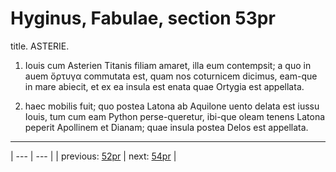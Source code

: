 # Hyginus, Fabulae, section 53pr

title. ASTERIE.



1. Iouis cum Asterien Titanis filiam amaret, illa eum contempsit; a quo in auem ὄρτυγα commutata est, quam nos coturnicem dicimus, eam-que in mare abiecit, et ex ea insula est enata quae Ortygia est appellata.



2. haec mobilis fuit; quo postea Latona ab Aquilone uento delata est iussu Iouis, tum cum eam Python perse-queretur, ibi-que oleam tenens Latona peperit Apollinem et Dianam; quae insula postea Delos est appellata.



---

| --- | --- |
| previous: [52pr](../52pr/) | next: [54pr](../54pr/) |
